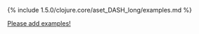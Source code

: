 {% include 1.5.0/clojure.core/aset_DASH_long/examples.md %}

[Please add examples!](https://github.com/arrdem/grimoire/edit/master/_includes/1.6.0/clojure.core/aset_DASH_long/examples.md)
